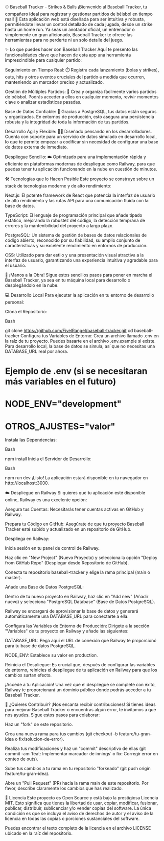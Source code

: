 ⚾ Baseball Tracker - Strikes & Balls
¡Bienvenido al Baseball Tracker, tu compañero ideal para registrar y gestionar partidos de béisbol en tiempo real! 🚀 Esta aplicación web está diseñada para ser intuitiva y robusta, permitiéndote llevar un control detallado de cada jugada, desde un strike hasta un home run. Ya seas un anotador oficial, un entrenador o simplemente un gran aficionado, Baseball Tracker te ofrece las herramientas para no perderte ni un solo detalle del juego.

✨ Lo que puedes hacer con Baseball Tracker
Aquí te presento las funcionalidades clave que hacen de esta app una herramienta imprescindible para cualquier partido:

Seguimiento en Tiempo Real: ⏱️ Registra cada lanzamiento (bolas y strikes), outs, hits y otros eventos cruciales del partido a medida que ocurren, manteniendo un marcador preciso y actualizado.

Gestión de Múltiples Partidos: 📂 Crea y organiza fácilmente varios partidos de béisbol. Podrás acceder a ellos en cualquier momento, revivir momentos clave o analizar estadísticas pasadas.

Base de Datos Confiable: 💾 Gracias a PostgreSQL, tus datos están seguros y organizados. En entornos de producción, esto asegura una persistencia robusta y la integridad de toda la información de tus partidos.

Desarrollo Ágil y Flexible: 🧑‍💻 Diseñado pensando en los desarrolladores. Cuenta con soporte para un servicio de datos simulado en desarrollo local, lo que te permite empezar a codificar sin necesidad de configurar una base de datos externa de inmediato.

Despliegue Sencillo: ☁️ Optimizado para una implementación rápida y eficiente en plataformas modernas de despliegue como Railway, para que puedas tener tu aplicación funcionando en la nube en cuestión de minutos.

🛠️ Tecnologías que lo Hacen Posible
Este proyecto se construye sobre un stack de tecnologías moderno y de alto rendimiento:

Next.js: El potente framework de React que potencia la interfaz de usuario de alto rendimiento y las rutas API para una comunicación fluida con la base de datos.

TypeScript: El lenguaje de programación principal que añade tipado estático, mejorando la robustez del código, la detección temprana de errores y la mantenibilidad del proyecto a largo plazo.

PostgreSQL: Un sistema de gestión de bases de datos relacionales de código abierto, reconocido por su fiabilidad, su amplio conjunto de características y su excelente rendimiento en entornos de producción.

CSS: Utilizado para dar estilo y una presentación visual atractiva a la interfaz de usuario, garantizando una experiencia intuitiva y agradable para el usuario.

🚀 ¡Manos a la Obra!
Sigue estos sencillos pasos para poner en marcha el Baseball Tracker, ya sea en tu máquina local para desarrollo o desplegándolo en la nube.

💻 Desarrollo Local
Para ejecutar la aplicación en tu entorno de desarrollo personal:

Clona el Repositorio:

Bash

git clone https://github.com/FivelRangel/baseball-tracker.git
cd baseball-tracker
Configura tus Variables de Entorno:
Crea un archivo llamado .env en la raíz de tu proyecto. Puedes basarte en el archivo .env.example si existe. Para desarrollo local, la base de datos se simula, así que no necesitas una DATABASE_URL real por ahora.

# Ejemplo de .env (si se necesitaran más variables en el futuro)
# NODE_ENV="development"
# OTROS_AJUSTES="valor"
Instala las Dependencias:

Bash

npm install
Inicia el Servidor de Desarrollo:

Bash

npm run dev
¡Listo! La aplicación estará disponible en tu navegador en http://localhost:3000.

☁️ Despliegue en Railway
Si quieres que tu aplicación esté disponible online, Railway es una excelente opción:

Asegura tus Cuentas:
Necesitarás tener cuentas activas en GitHub y Railway.

Prepara tu Código en GitHub:
Asegúrate de que tu proyecto Baseball Tracker esté subido y actualizado en un repositorio de GitHub.

Despliega en Railway:

Inicia sesión en tu panel de control de Railway.

Haz clic en "New Project" (Nuevo Proyecto) y selecciona la opción "Deploy from GitHub Repo" (Desplegar desde Repositorio de GitHub).

Conecta tu repositorio baseball-tracker y elige la rama principal (main o master).

Añade una Base de Datos PostgreSQL:

Dentro de tu nuevo proyecto en Railway, haz clic en "Add new" (Añadir nuevo) y selecciona "PostgreSQL Database" (Base de Datos PostgreSQL).

Railway se encargará de aprovisionar la base de datos y generará automáticamente una DATABASE_URL para conectarte a ella.

Configura las Variables de Entorno de Producción:
Dirígete a la sección "Variables" de tu proyecto en Railway y añade las siguientes:

DATABASE_URL: Pega aquí el URL de conexión que Railway te proporcionó para tu base de datos PostgreSQL.

NODE_ENV: Establece su valor en production.

Reinicia el Despliegue:
Es crucial que, después de configurar las variables de entorno, reinicies el despliegue de tu aplicación en Railway para que los cambios surtan efecto.

¡Accede a tu Aplicación!
Una vez que el despliegue se complete con éxito, Railway te proporcionará un dominio público donde podrás acceder a tu Baseball Tracker.

🤝 ¿Quieres Contribuir?
¡Nos encanta recibir contribuciones! Si tienes ideas para mejorar Baseball Tracker o encuentras algún error, te invitamos a que nos ayudes. Sigue estos pasos para colaborar:

Haz un "fork" de este repositorio.

Crea una nueva rama para tus cambios (git checkout -b feature/tu-gran-idea o fix/solucion-de-error).

Realiza tus modificaciones y haz un "commit" descriptivo de ellas (git commit -am 'feat: Implementar marcador de innings' o fix: Corregir error en conteo de outs).

Sube tus cambios a tu rama en tu repositorio "forkeado" (git push origin feature/tu-gran-idea).

Abre un "Pull Request" (PR) hacia la rama main de este repositorio. Por favor, describe claramente los cambios que has realizado.

📄 Licencia
Este proyecto es Open Source y está bajo la prestigiosa Licencia MIT. Esto significa que tienes la libertad de usar, copiar, modificar, fusionar, publicar, distribuir, sublicenciar y/o vender copias del software. La única condición es que se incluya el aviso de derechos de autor y el aviso de la licencia en todas las copias o porciones sustanciales del software.

Puedes encontrar el texto completo de la licencia en el archivo LICENSE ubicado en la raíz del repositorio.


